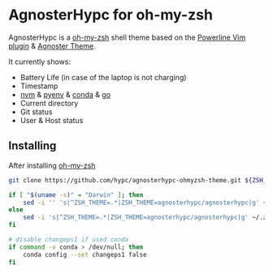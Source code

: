 # AgnosterHypc for oh-my-zsh

AgnosterHypc is a [oh-my-zsh][] shell theme based on the [Powerline Vim plugin][] & [Agnoster Theme][].

It currently shows:

* Battery Life (in case of the laptop is not charging)
* Timestamp
* [nvm][] & [pyenv][] & [conda][] & [go][]
* Current directory
* Git status
* User & Host status

## Installing

After installing [oh-my-zsh][]

```bash
git clone https://github.com/hypc/agnosterhypc-ohmyzsh-theme.git ${ZSH_CUSTOM:-~/.oh-my-zsh/custom}/themes/agnosterhypc

if [ "$(uname -s)" = "Darwin" ]; then
    sed -i '' 's|^ZSH_THEME=.*|ZSH_THEME=agnosterhypc/agnosterhypc|g' ~/.zshrc
else
    sed -i 's|^ZSH_THEME=.*|ZSH_THEME=agnosterhypc/agnosterhypc|g' ~/.zshrc
fi

# disable changeps1 if used conda
if command -v conda > /dev/null; then
    conda config --set changeps1 false
fi
```

[oh-my-zsh]: https://github.com/robbyrussell/oh-my-zsh
[Powerline Vim plugin]: https://github.com/Lokaltog/vim-powerline
[Agnoster Theme]: https://gist.github.com/agnoster/3712874
[nvm]: https://github.com/nvm-sh/nvm
[pyenv]: https://github.com/pyenv/pyenv
[pyenv-virtualenv]: https://github.com/pyenv/pyenv-virtualenv
[conda]: https://conda.io/
[go]: https://go.dev/
